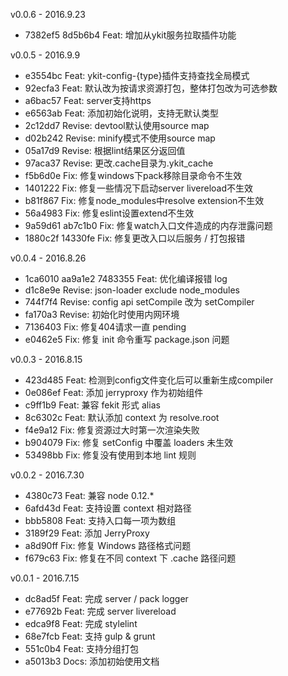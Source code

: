 v0.0.6 - 2016.9.23
* 7382ef5 8d5b6b4 Feat: 增加从ykit服务拉取插件功能

v0.0.5 - 2016.9.9

* e3554bc Feat: ykit-config-{type}插件支持查找全局模式
* 92ecfa3 Feat: 默认改为按请求资源打包，整体打包改为可选参数
* a6bac57 Feat: server支持https
* e6563ab Feat: 添加初始化说明，支持无默认类型
* 2c12dd7 Revise: devtool默认使用source map
* d02b242 Revise: minify模式不使用source map
* 05a17d9 Revise: 根据lint结果区分返回值
* 97aca37 Revise: 更改.cache目录为.ykit_cache
* f5b6d0e Fix: 修复windows下pack移除目录命令不生效
* 1401222 Fix: 修复一些情况下启动server livereload不生效
* b81f867 Fix: 修复node_modules中resolve extension不生效
* 56a4983 Fix: 修复eslint设置extend不生效
* 9a59d61 ab7c1b0 Fix: 修复watch入口文件造成的内存泄露问题
* 1880c2f 14330fe Fix: 修复更改入口以后服务 / 打包报错

v0.0.4 - 2016.8.26

* 1ca6010 aa9a1e2 7483355 Feat: 优化编译报错 log
* d1c8e9e Revise: json-loader exclude node_modules
* 744f7f4 Revise: config api setCompile 改为 setCompiler
* fa170a3 Revise: 初始化时使用内网环境
* 7136403 Fix: 修复404请求一直 pending
* e0462e5 Fix: 修复 init 命令重写 package.json 问题

v0.0.3 - 2016.8.15

* 423d485 Feat: 检测到config文件变化后可以重新生成compiler
* 0e086ef Feat: 添加 jerryproxy 作为初始组件
* c9ff1b9 Feat: 兼容 fekit 形式 alias
* 8c6302c Feat: 默认添加 context 为 resolve.root
* f4e9a12 Fix: 修复资源过大时第一次渲染失败
* b904079 Fix: 修复 setConfig 中覆盖 loaders 未生效
* 53498bb Fix: 修复没有使用到本地 lint 规则

v0.0.2 - 2016.7.30

* 4380c73 Feat: 兼容 node 0.12.*
* 6afd43d Feat: 支持设置 context 相对路径
* bbb5808 Feat: 支持入口每一项为数组
* 3189f29 Feat: 添加 JerryProxy
* a8d90ff Fix: 修复 Windows 路径格式问题
* f679c63 Fix: 修复在不同 context 下 .cache 路径问题

v0.0.1 - 2016.7.15

* dc8ad5f Feat: 完成 server / pack logger
* e77692b Feat: 完成 server livereload
* edca9f8 Feat: 完成 stylelint
* 68e7fcb Feat: 支持 gulp & grunt
* 551c0b4 Feat: 支持分组打包
* a5013b3 Docs: 添加初始使用文档
